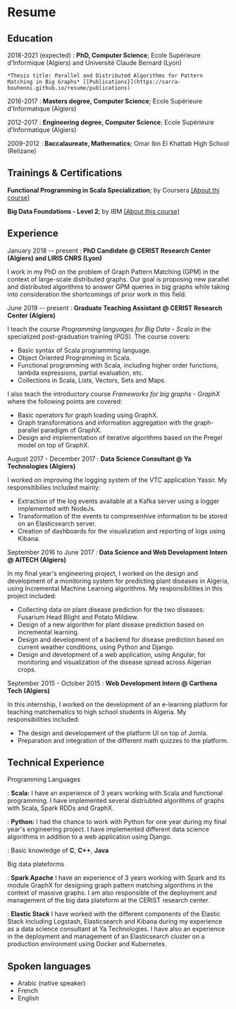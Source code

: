 # Resume

## Education

2018-2021 (expected)
:   **PhD, Computer Science**; Ecole Supérieure d'Informique (Algiers) and Université Claude Bernard (Lyon)

    *Thesis title: Parallel and Distributed Algorithms for Pattern Matching in Big Graphs* [[Publications}](https://sarra-bouhenni.github.io/resume/publications)

2016-2017
:   **Masters degree, Computer Science**; Ecole Supérieure d'Informatique (Algiers)

2012-2017
:   **Engineering degree, Computer Science**; Ecole Supérieure d'Informatique (Algiers)

2009-2012
:   **Baccalaureate, Mathematics**; Omar Ibn El Khattab High School (Relizane)

## Trainings & Certifications

**Functional Programming in Scala Specialization**; by Coursera [[About thi course]](https://www.coursera.org/account/accomplishments/specialization/J5NVMSFADNYF)

**Big Data Foundations - Level 2**; by IBM [[About this course]](https://www.youracclaim.com/badges/5e7d8d0b-f80e-4e70-a236-6d6e6f645023)


## Experience

January 2018 -- present
:  **PhD Candidate @ CERIST Research Center (Algiers) and LIRIS CNRS (Lyon)**

   I work in my PhD on the problem of Graph Pattern Matching (GPM) in the context of large-scale distributed graphs. Our goal is proposing new parallel and distributed algorithms to answer GPM queries in big graphs while taking into consideration the shortcomings of prior work in this field. 

June 2019 -- present
:  **Graduate Teaching Assistant @ CERIST Research Center (Algiers)**

   I teach the course *Programming languages for Big Data - Scala* in the specialized post-graduation training (PGS). The course covers:

   * Basic syntax of Scala programming language.
   * Object Oriented Programming in Scala.
   * Functional programming with Scala, including higher order functions, lambda expressions, partial evaluation, etc.
   * Collections in Scala, Lists, Vectors, Sets and Maps.

I also teach the introductory course *Frameworks for big graphs - GraphX* where the following points are covered:
   
   * Basic operators for graph loading using GraphX.
   * Graph transformations and information aggregation with the graph-parallel paradigm of GraphX.
   * Design and implementation of iterative algorithms based on the Pregel model on top of GraphX. 

August 2017 - December 2017
:  **Data Science Consultant @ Ya Technologies (Algiers)**

   I worked on improving the logging system of the VTC application Yassir. My responsitibilies included mainly: 
   * Extraction of the log events available at a Kafka server using a logger implemented with NodeJs. 
   * Transformation of the events to compresenhive information to be stored on an Elasticsearch server.
   * Creation of dashboards for the visualization and reporting of logs using Kibana.

September 2016 to June 2017
:  **Data Science and Web Development Intern @ AITECH (Algiers)**

   In my final year's engineering project, I worked on the design and development of a monitoring system for predicting plant diseases in Algeria, using Incremental Machine  Learning algorithms. My responsibilities in this project included: 
   * Collecting data on plant disease prediction for the two diseases: Fusarium Head Blight and Potato Mildiew.
   * Design of a new algorithm for plant disease prediction based on incremental learning.
   * Design and development of a backend for disease prediction based on current weather conditions, using Python and Django.
   * Design and development of a web application, using Angular, for monitoring and visualization of the disease spread across Algerian crops. 

September 2015 - October 2015
:  **Web Development Intern @ Carthena Tech (Algiers)**

   In this internship, I worked on the development of an e-learning platform for teaching matchematics to high school students in Algeria. My responsibilities included:
   * The design and developement of the platform UI on top of Jomla.
   * Preparation and integration of the different math quizzes to the platform.

## Technical Experience

Programming Languages

:   **Scala:** I have an experience of 3 years working with Scala and functional programming. I have implemented several distriubted algorithms of graphs with Scala, Spark RDDs and GraphX.  

:   **Python:** I had the chance to work with Python for one year during my final year's engineering project. I have implemented different data science algorithms in addition to a web application using Django. 

:   Basic knowledge of **C**, **C++**, **Java**

Big data plateforms

:   **Spark Apache** I have an experience of 3 years working with Spark and its module GraphX for designing graph pattern matching algorithms in the context of massive graphs. I am also responsible of the deployment and management of the big data plateform at the CERIST research center.

:   **Elastic Stack** I have worked with the different components of the Elastic Stack including Logstash, Elasticsearch and Kibana during my experience as a data science consultant at Ya Technologies.  I have also an experience in the deployment and management of an Elasticsearch cluster on a production environment using Docker and Kubernetes.

## Spoken languages

* Arabic (native speaker)
* French
* English
